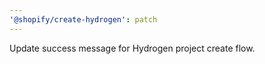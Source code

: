 ```yaml
---
'@shopify/create-hydrogen': patch
---
```


Update success message for Hydrogen project create flow.
